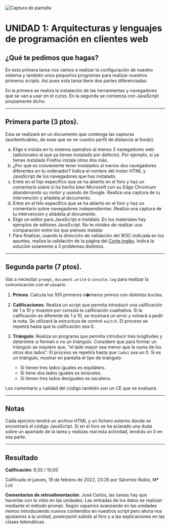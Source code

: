 ![Captura de pantalla](https://github.com/HenestrosaDev/2-daw/blob/main/Desarrollo%20web%20en%20entorno%20cliente/U1%20Tecnolog%C3%ADas%20aplicadas%20en%20clientes%20web/Ejercicios/docs/screenshot.png)

# UNIDAD 1: Arquitecturas y lenguajes de programación en clientes web
## ¿Qué te pedimos que hagas? 

En esta primera tarea nos vamos a realizar la configuración de nuestro sistema y también unos pequeños programas para realizar nuestros primeros scripts. Así pues esta tarea tiene dos partes diferenciadas.

En la primera se realiza la instalación de las herramientas y navegadores que se van a usar en el curso. En la segunda se comienza con JavaScript propiamente dicho.

---

## Primera parte (3 ptos). 

Esta se realizará en un documento que contenga las capturas (auntenticables, de esas que se ve vuestro perfil de distancia al fondo).

<ol type="a">
	<li>Elige e instala en tu sistema operativo al menos 2 navegadores web (adicionales al que ya tienes instalado por defecto). Por ejemplo, si ya tienes instalado Firefox instala otros dos más.</li>
	<li>¿Por qué es conveniente tener instalados al menos dos navegadores diferentes en tu ordenador?  Indica el nombre del motor HTML y JavaScript de los navegadores que has instalado.</li>
	<li>Entre en el hijo específico que se ha abierto en el foro y haz un comentario sobre si ha hecho bien Microsoft con su Edge Chromium abandonando su motor y usando de Google. Realiza una captura de tu intervención y añádela al documento.</li>
	<li>Entre en el hilo específico que se ha abierto en el foro  y haz un comentario sobre navegadores independientes. Realiza una captura de tu intervención y añádela al documento. </li>
	<li>Elige un editor para JavaScript e instálalo.  En los materiales hay ejemplos de  editores JavaScript. No te olvides de realizar una comparación entre los que pienses instalar.</li>
	<li>Para finalizar, usando la dirección de validación del W3C indicada en los apuntes, realiza la validación de la página del <a href="https://www.elcorteingles.es">Corte Inglés</a>. Indica la solución solamente a 3 problemas distintos.</li>
</ol>

---

## Segunda parte (7 ptos). 

Vas a necesitar `prompt`, `document.write` o `console.log` para realizar la comunicación con el usuario. 

1. **Primos**. Calcula los 100 primeros n�meros primos con distintos bucles.   

2. **Calificaciones**.  Realiza un script que permita introducir una calificación de 1 a 10 y muestre por consola la calificación cualitativa. Si  la calificación es diferente de 1 a 10, se mostrará un error y volverá a pedir la nota. Se utilizará la estructura de control `switch`. El proceso se repetirá hasta que la calificación sea 0. 

3. **Triángulo**: Realiza un programa que permita introducir tres longitudes y determine si forman o no un triángulo. Considere que para formar un triángulo se requiere que, "el lado mayor sea menor que la suma de los otros dos lados". El proceso se repetirá hasta que `lado1` sea un 0. Si es un triángulo, mostrar en pantalla el tipo de triángulo:

	- Si tienen tres lados iguales es equilátero.
	- Si tiene dos lados iguales es isósceles.
	- Si tienen tres lados desiguales es escaleno.

Los comentario y calidad del código también son un CE que se evaluará.

---

## Notas

Cada ejercicio tendrá un archivo HTML y un fichero externo donde se encontrará el código JavaScript. Si en el foro se ha aclarado una duda sobre un apartado de la tarea y realizas mal esta actividad, tendrás un 0 en esa parte.

---

## Resultado

**Calificación**: 6,50 / 10,00

Calificado el jueves, 19 de febrero de 2022, 23:35 por Sánchez Rubio, Mª Luz

**Comentarios de retroalimentación**: José Carlos, las tareas hay que hacerlas con lo visto en las unidades. Las entradas de los datos se realizan mediante el método prompt. Según vayamos avanzando en las unidades iremos introduciendo nuevos contenidos en nuestros script pero ahora nos ajustamos a la unidad, powerpoint subido al foro y a las explicaciones en las clases telemáticas.